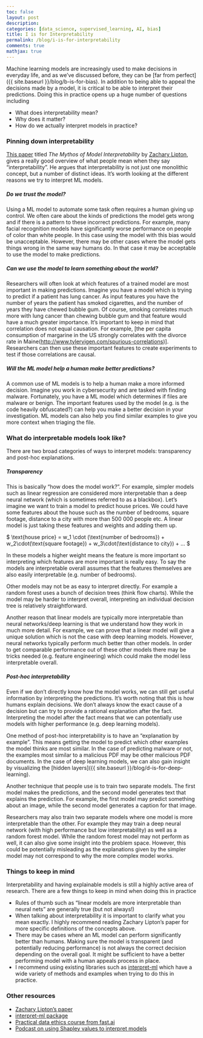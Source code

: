 ```yaml
---
toc: false
layout: post
description: 
categories: [data_science, supervised_learning, AI, bias]
title: I is for Interpretability
permalink: /blog/i-is-for-interpretability
comments: true
mathjax: true
---
```


Machine learning models are increasingly used to make decisions in everyday life, and as we’ve discussed before, they can be 
[far from perfect]({{ site.baseurl }}/blog/b-is-for-bias). In addition to being able to appeal the decisions made by a model, 
it is critical to be able to interpret their predictions. Doing this in practice opens up a huge number of questions including

* What does interpretability mean?
* Why does it matter?
* How do we actually interpret models in practice?

### Pinning down interpretability

[This paper](https://arxiv.org/pdf/1606.03490.pdf) titled _The Mythos of Model Interpretability_ by [Zachary Lipton](https://twitter.com/zacharylipton), gives a really good overview of what people mean when they say “interpretability”. He argues that interpretability is not just one monolithic concept, but a number of distinct ideas. It’s worth looking at the different reasons we try to interpret ML models.

##### Do we trust the model?

Using a ML model to automate some task often requires a human giving up control.  We often care about the kinds of predictions the model gets wrong and if there is a pattern to these incorrect predictions. For example, many facial recognition models have significantly worse performance on people of color than white people. In this case using the model with this bias would be unacceptable. However, there may be other cases where the model gets things wrong in the same way humans do. In that case it may be acceptable to use the model to make predictions.

##### Can we use the model to learn something about the world?

Researchers will often look at which features of a trained model are most important in making predictions. Imagine you have a model which is trying to predict if a patient has lung cancer. As input features you have the number of years the patient has smoked cigarettes, and the number of years they have chewed bubble gum. Of course, smoking correlates much more with lung cancer than chewing bubble gum and that feature would have a much greater importance. It’s important to keep in mind that correlation does not equal causation. For example, [the per capita consumption of margarine in the US strongly correlates with the divorce rate in Maine(http://www.tylervigen.com/spurious-correlations)]. Researchers can then use these important features to create experiments to test if those correlations are causal. 

##### Will the ML model help a human make better predictions?

A common use of ML models is to help a human make a more informed decision. Imagine you work in cybersecurity and are tasked with finding malware. Fortunately, you have a ML model which determines if files are malware or benign. The important features used by the model (e.g. is the code heavily obfuscated?) can help you make a better decision in your investigation. ML models can also help you find similar examples to give you more context when triaging the file.

### What do interpretable models look like?

There are two broad categories of ways to interpret models: transparency and post-hoc explanations.

##### Transparency

This is basically “how does the model work?”. For example, simpler models such as linear regression are considered more interpretable than a deep neural network (which is sometimes referred to as a blackbox). Let’s imagine we want to train a model to predict house prices. We could have some features about the house such as the number of bedrooms, square footage, distance to a city with more than 500 000 people etc. A linear model is just taking these features and weights and adding them up. 

$ \text{house price} = w_1 \cdot (\text{number of bedrooms}) + w_2\cdot(\text{square footage}) + w_3\cdot(\text{distance to city}) + ... $

In these models a higher weight means the feature is more important so interpreting which features are more important is really easy. To say the models are interpretable overall assumes that the features themselves are also easily interpretable (e.g. number of bedrooms).

Other models may not be as easy to interpret directly. For example a random forest uses a bunch of decision trees (think flow charts). While the model may be harder to interpret overall, interpreting an individual decision tree is relatively straightforward. 

Another reason that linear models are typically more interpretable than neural networks/deep learning is that we understand how they work in much more detail. For example, we can prove that a linear model will give a unique solution which is not the case with deep learning models.
However, neural networks typically perform much better than other models. In order to get comparable performance out of these other models there may be tricks needed (e.g. feature engineering) which could make the model less interpretable overall. 


##### Post-hoc interpretability

Even if we don’t directly know how the model works, we can still get useful information by interpreting the predictions. It’s worth noting that this is how humans explain decisions. We don’t always know the exact cause of a decision but can try to provide a rational explanation after the fact. Interpreting the model after the fact means that we can potentially use models with higher performance (e.g. deep learning models). 

One method of post-hoc interpretability is to have an “explanation by example”. This means getting the model to predict which other examples the model thinks are most similar. In the case of predicting malware or not, the examples most similar to a malicious PDF may be other malicious PDF documents. In the case of deep learning models, we can also gain insight by visualizing the [hidden layers]({{ site.baseurl }}/blog/d-is-for-deep-learning).

Another technique that people use is to train two separate models. The first model makes the predictions, and the second model generates text that explains the prediction. For example, the first model may predict something about an image, while the second model generates a caption for that image.

Researchers may also train two separate models where one model is more interpretable than the other. For example they may train a deep neural network (with high performance but low interpretability) as well as a random forest model. While the random forest model may not perform as well, it can also give some insight into the problem space. However, this could be potentially misleading as the explanations given by the simpler model may not correspond to why the more complex model works.

### Things to keep in mind

Interpretability and having explainable models is still a highly active area of research. There are a few things to keep in mind when doing this in practice

* Rules of thumb such as “linear models are more interpretable than neural nets” are generally true (but not always!)
* When talking about interpretability it is important to clarify what you mean exactly. I highly recommend reading Zachary Lipton’s paper for more specific definitions of the concepts above. 
* There may be cases where an ML model can perform significantly better than humans. Making sure the model is transparent (and potentially reducing performance) is not always the correct decision depending on the overall goal. It might be sufficient to have a better performing model with a human appeals process in place.
* I recommend using existing libraries such as [interpret-ml](https://github.com/interpretml/interpret) which have a wide variety of methods and examples when trying to do this in practice. 


### Other resources

* [Zachary Lipton’s paper](https://arxiv.org/pdf/1606.03490.pdf)
* [interpret-ml package](https://github.com/interpretml/interpret)
* [Practical data ethics course from fast.ai](https://ethics.fast.ai/)
* [Podcast on using Shapley values to interpret models](http://lineardigressions.com/episodes/2018/5/13/shap-shapley-values-in-machine-learning)


